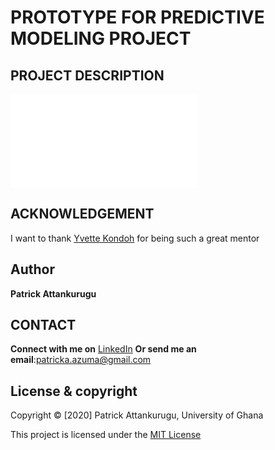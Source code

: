 # PROTOTYPE FOR PREDICTIVE MODELING PROJECT


## PROJECT DESCRIPTION


<embed src="Churn Modeling Report.pdf" type="application/pdf">


## ACKNOWLEDGEMENT
I want to thank [Yvette Kondoh](https://yvetteekon.github.io/) for being such a great mentor


## Author
 **Patrick Attankurugu** 

## CONTACT 

**Connect with me on**
[LinkedIn](https://www.linkedin.com/in/patrickattankurugu1/)
**Or send me an email**:patricka.azuma@gmail.com




## License & copyright
 Copyright © [2020] Patrick Attankurugu, University of Ghana

This project is licensed under the [MIT License](LICENSE)


